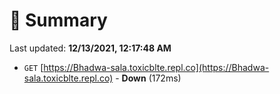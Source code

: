 # 📖 Summary
Last updated: **12/13/2021, 12:17:48 AM**

- `GET` [https://Bhadwa-sala.toxicblte.repl.co](https://Bhadwa-sala.toxicblte.repl.co) - **Down** (172ms)
